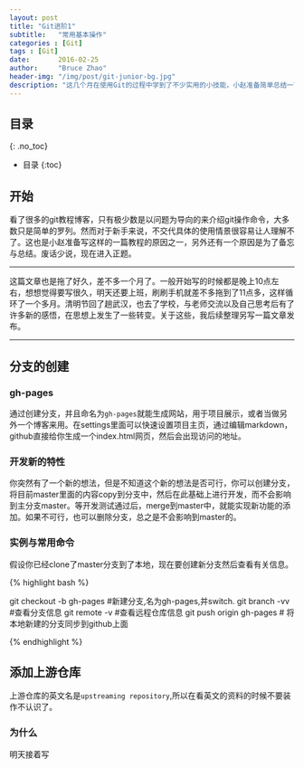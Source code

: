```yaml
---
layout: post
title: "Git进阶1"
subtitle:   "常用基本操作"
categories : [Git]
tags : [Git]
date:       2016-02-25
author:     "Bruce Zhao"
header-img: "/img/post/git-junior-bg.jpg"
description: "这几个月在使用Git的过程中学到了不少实用的小技能，小赵准备简单总结一下，来与大家分享。也欢迎大家在评论区不断补充~"
---
```


## 目录
{: .no_toc}

* 目录
{:toc}

## 开始

看了很多的git教程博客，只有极少数是以问题为导向的来介绍git操作命令，大多数只是简单的罗列。然而对于新手来说，不交代具体的使用情景很容易让人理解不了。这也是小赵准备写这样的一篇教程的原因之一，另外还有一个原因是为了备忘与总结。废话少说，现在进入正题。

---
这篇文章也是拖了好久，差不多一个月了。一般开始写的时候都是晚上10点左右，想想觉得要写很久，明天还要上班，刷刷手机就差不多拖到了11点多，这样循环了一个多月。清明节回了趟武汉，也去了学校，与老师交流以及自己思考后有了许多新的感悟，在思想上发生了一些转变。关于这些，我后续整理另写一篇文章发布。

---

## 分支的创建

### gh-pages

通过创建分支，并且命名为`gh-pages`就能生成网站，用于项目展示，或者当做另外一个博客来用。在settings里面可以快速设置项目主页，通过编辑markdown，github直接给你生成一个index.html网页，然后会出现访问的地址。

### 开发新的特性

你突然有了一个新的想法，但是不知道这个新的想法是否可行，你可以创建分支，将目前master里面的内容copy到分支中，然后在此基础上进行开发，而不会影响到主分支master。等开发测试通过后，merge到master中，就能实现新功能的添加。如果不可行，也可以删除分支，总之是不会影响到master的。

### 实例与常用命令

假设你已经clone了master分支到了本地，现在要创建新分支然后查看有关信息。

{% highlight bash %}

git checkout -b gh-pages #新建分支,名为gh-pages,并switch.
git branch -vv #查看分支信息
git remote -v  #查看远程仓库信息
git push origin gh-pages # 将本地新建的分支同步到github上面

{% endhighlight %}


## 添加上游仓库

上游仓库的英文名是`upstreaming repository`,所以在看英文的资料的时候不要装作不认识了。

### 为什么

明天接着写






